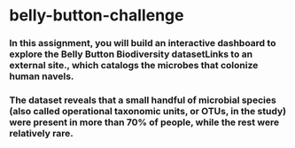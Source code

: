 # belly-button-challenge
### In this assignment, you will build an interactive dashboard to explore the Belly Button Biodiversity datasetLinks to an external site., which catalogs the microbes that colonize human navels.

### The dataset reveals that a small handful of microbial species (also called operational taxonomic units, or OTUs, in the study) were present in more than 70% of people, while the rest were relatively rare.
